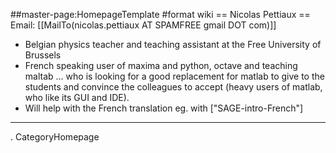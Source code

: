 ##master-page:HomepageTemplate
#format wiki
== Nicolas Pettiaux ==
Email: [[MailTo(nicolas.pettiaux AT SPAMFREE gmail DOT com)]]

 * Belgian physics teacher and teaching assistant at the Free University of Brussels
 * French speaking user of maxima and python, octave and teaching maltab ... who is looking for a good replacement for matlab to give to the students and convince the colleagues to accept (heavy users of matlab, who like its GUI and IDE).
 * Will help with the French translation eg. with ["SAGE-intro-French"] 

----
 . CategoryHomepage
